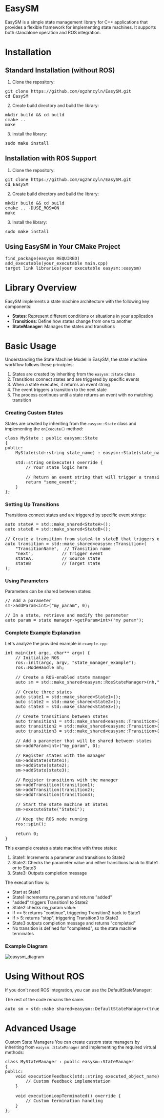 # EasySM
EasySM is a simple state management library for C++ applications that provides a flexible framework for implementing state machines. It supports both standalone operation and ROS integration.

# Installation

## Standard Installation (without ROS)
1. Clone the repository:
<pre>git clone https://github.com/ogzhncyln/EasySM.git
cd EasySM</pre>
    
2. Create build directory and build the library:
<pre>mkdir build && cd build
cmake ..
make</pre>

3. Install the library:
<pre>sudo make install</pre>

## Installation with ROS Support
1. Clone the repository:
<pre>git clone https://github.com/ogzhncyln/EasySM.git
cd EasySM</pre>
    
2. Create build directory and build the library:
<pre>mkdir build && cd build
cmake .. -DUSE_ROS=ON
make</pre>

3. Install the library:
<pre>sudo make install</pre>

## Using EasySM in Your CMake Project
<pre>find_package(easysm REQUIRED)
add_executable(your_executable main.cpp)
target_link_libraries(your_executable easysm::easysm)</pre>

# Library Overview
EasySM implements a state machine architecture with the following key components:
* **States**: Represent different conditions or situations in your application
* **Transitions**: Define how states change from one to another
* **StateManager**: Manages the states and transitions

# Basic Usage
Understanding the State Machine Model
In EasySM, the state machine workflow follows these principles:

1. States are created by inheriting from the `easysm::State` class
2. Transitions connect states and are triggered by specific events
3. When a state executes, it returns an event string
4. The event triggers a transition to the next state
5. The process continues until a state returns an event with no matching transition

### Creating Custom States
States are created by inheriting from the `easysm::State` class and implementing the `onExecute()` method:
<pre>class MyState : public easysm::State 
{
public:
    MyState(std::string state_name) : easysm::State(state_name) {}
    
    std::string onExecute() override {
        // Your state logic here
        
        // Return an event string that will trigger a transition
        return "some_event";
    }
};</pre>

### Setting Up Transitions
Transitions connect states and are triggered by specific event strings:
<pre>auto stateA = std::make_shared&lt;StateA&gt;();
auto stateB = std::make_shared&lt;StateB&gt;();

// Create a transition from stateA to stateB that triggers on "next" event
auto transition = std::make_shared&lt;easysm::Transition&gt;(
    "TransitionName",  // Transition name
    "next",           // Trigger event
    stateA,           // Source state
    stateB            // Target state
);</pre>

### Using Parameters
Parameters can be shared between states:
<pre>// Add a parameter
sm->addParam&lt;int&gt;("my_param", 0);

// In a state, retrieve and modify the parameter
auto param = state_manager->getParam&lt;int&gt;("my_param");</pre>

### Complete Example Explanation
Let's analyze the provided example in `example.cpp`:

<pre>int main(int argc, char** argv) {
    // Initialize ROS
    ros::init(argc, argv, "state_manager_example");
    ros::NodeHandle nh;

    // Create a ROS-enabled state manager
    auto sm = std::make_shared&lt;easysm::RosStateManager&gt;(nh,"/execute_feedback");
    
    // Create three states
    auto state1 = std::make_shared&lt;State1&gt;();
    auto state2 = std::make_shared&lt;State2&gt;();
    auto state3 = std::make_shared&lt;State3&gt;();
    
    // Create transitions between states
    auto transition1 = std::make_shared&lt;easysm::Transition&gt;("Transition1", "added", state1, state2);
    auto transition2 = std::make_shared&lt;easysm::Transition&gt;("Transition2", "continue", state2, state1);
    auto transition3 = std::make_shared&lt;easysm::Transition&gt;("Transition3", "stop", state2, state3);
    
    // Add a parameter that will be shared between states
    sm->addParam&lt;int&gt;("my_param", 0);
    
    // Register states with the manager
    sm->addState(state1);
    sm->addState(state2);
    sm->addState(state3);
    
    // Register transitions with the manager
    sm->addTransition(transition1);
    sm->addTransition(transition2);
    sm->addTransition(transition3);
    
    // Start the state machine at State1
    sm->executeState("State1");

    // Keep the ROS node running
    ros::spin();
    
    return 0;
}</pre>

This example creates a state machine with three states:
1. State1: Increments a parameter and transitions to State2
2. State2: Checks the parameter value and either transitions back to State1 or to State3
3. State3: Outputs completion message
   
The execution flow is:
* Start at State1
* State1 increments my_param and returns "added"
* "added" triggers Transition1 to State2
* State2 checks my_param value:
* If <= 5: returns "continue", triggering Transition2 back to State1
* If > 5: returns "stop", triggering Transition3 to State3
* State3 outputs completion message and returns "completed"
* No transition is defined for "completed", so the state machine terminates

### Example Diagram
  ![easysm_diagram](https://github.com/user-attachments/assets/9b943a21-ecab-4288-b62f-d733bd4c0f6f)


# Using Without ROS
If you don't need ROS integration, you can use the DefaultStateManager:

The rest of the code remains the same.

<pre>auto sm = std::make_shared&lt;easysm::DefaultStateManager&gt;(true);   // true enables logging </pre>

# Advanced Usage
Custom State Managers
You can create custom state managers by inheriting from `easysm::StateManager` and implementing the required virtual methods:

<pre>class MyStateManager : public easysm::StateManager
{
public:
    void executionFeedback(std::string executed_object_name) override {
        // Custom feedback implementation
    }
    
    void executionLoopTerminated() override {
        // Custom termination handling
    }
};</pre>

